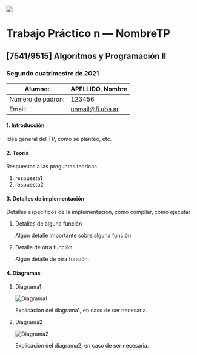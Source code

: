     
![](https://i.imgur.com/P0aqOMI.jpg)

# **Trabajo Práctico n — NombreTP** 


## [7541/9515] Algoritmos y Programación II


### Segundo cuatrimestre de 2021

|  Alumno: | APELLIDO, Nombre |
| ----------- | ----------- |
| Número de padrón: | 123456 |
| Email: | unmail@fi.uba.ar |


#### 1. Introducción

Idea general del TP, como se planteo, etc.

#### 2. Teoría

Respuestas a las preguntas teoricas

1. respuesta1
2. respuesta2

#### 3. Detalles de implementación


Detalles especificos de la implementacion, como compilar, como ejecutar


1. Detalles de alguna función

    Algún detalle importante sobre alguna función.

2. Detalle de otra función

    Algún detalle de otra función.

#### 4. Diagramas

1. Diagrama1

    ![Diagrama1](https://i.imgur.com/KvYn8UD.png)

    Explicacion del diagrama1, en caso de ser necesaria.

2. Diagrama2

    ![Diagrama2](https://i.imgur.com/nhqXNr6.png)

    Explicacion del diagrama2, en caso de ser necesaria.
